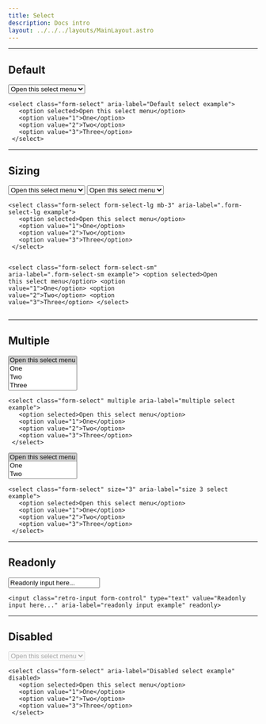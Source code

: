 ```yaml
---
title: Select
description: Docs intro
layout: ../../../layouts/MainLayout.astro
---
```


<hr>

## Default

<div class="card">
 <div class="card-body">
  <select class="form-select" aria-label="Default select example">
   <option selected>Open this select menu</option>
   <option value="1">One</option>
   <option value="2">Two</option>
   <option value="3">Three</option>
 </select>
 </div>
 <div class="card-footer">
  <pre><code class="language-html">&lt;select class=&quot;form-select&quot; aria-label=&quot;Default select example&quot;&gt;
   &lt;option selected&gt;Open this select menu&lt;/option&gt;
   &lt;option value=&quot;1&quot;&gt;One&lt;/option&gt;
   &lt;option value=&quot;2&quot;&gt;Two&lt;/option&gt;
   &lt;option value=&quot;3&quot;&gt;Three&lt;/option&gt;
 &lt;/select&gt;</code></pre>
 </div>
</div>
<hr>

## Sizing
<div class="card">
 <div class="card-body">
  <select class="form-select form-select-lg mb-3" aria-label=".form-select-lg example">
   <option selected>Open this select menu</option>
   <option value="1">One</option>
   <option value="2">Two</option>
   <option value="3">Three</option>
 </select>
 
 <select class="form-select form-select-sm" aria-label=".form-select-sm example">
   <option selected>Open this select menu</option>
   <option value="1">One</option>
   <option value="2">Two</option>
   <option value="3">Three</option>
 </select>
 </div>
 <div class="card-footer">
  <pre><code class="language-html">&lt;select class=&quot;form-select form-select-lg mb-3&quot; aria-label=&quot;.form-select-lg example&quot;&gt;
   &lt;option selected&gt;Open this select menu&lt;/option&gt;
   &lt;option value=&quot;1&quot;&gt;One&lt;/option&gt;
   &lt;option value=&quot;2&quot;&gt;Two&lt;/option&gt;
   &lt;option value=&quot;3&quot;&gt;Three&lt;/option&gt;
 &lt;/select&gt;
 
 &lt;select class=&quot;form-select form-select-sm&quot; aria-label=&quot;.form-select-sm example&quot;&gt;
   &lt;option selected&gt;Open this select menu&lt;/option&gt;
   &lt;option value=&quot;1&quot;&gt;One&lt;/option&gt;
   &lt;option value=&quot;2&quot;&gt;Two&lt;/option&gt;
   &lt;option value=&quot;3&quot;&gt;Three&lt;/option&gt;
 &lt;/select&gt;</code></pre>
 </div>
</div>

<hr>

## Multiple
<div class="card">
 <div class="card-body">
  <select class="form-select" multiple aria-label="multiple select example">
   <option selected>Open this select menu</option>
   <option value="1">One</option>
   <option value="2">Two</option>
   <option value="3">Three</option>
 </select>
 </div>
 <div class="card-footer">
  <pre><code class="language-html">&lt;select class=&quot;form-select&quot; multiple aria-label=&quot;multiple select example&quot;&gt;
   &lt;option selected&gt;Open this select menu&lt;/option&gt;
   &lt;option value=&quot;1&quot;&gt;One&lt;/option&gt;
   &lt;option value=&quot;2&quot;&gt;Two&lt;/option&gt;
   &lt;option value=&quot;3&quot;&gt;Three&lt;/option&gt;
 &lt;/select&gt;</code></pre>
 </div>
</div>
<div class="card">
 <div class="card-body">
  <select class="form-select" size="3" aria-label="size 3 select example">
   <option selected>Open this select menu</option>
   <option value="1">One</option>
   <option value="2">Two</option>
   <option value="3">Three</option>
 </select>
 </div>
 <div class="card-footer">
  <pre><code class="language-html">&lt;select class=&quot;form-select&quot; size=&quot;3&quot; aria-label=&quot;size 3 select example&quot;&gt;
   &lt;option selected&gt;Open this select menu&lt;/option&gt;
   &lt;option value=&quot;1&quot;&gt;One&lt;/option&gt;
   &lt;option value=&quot;2&quot;&gt;Two&lt;/option&gt;
   &lt;option value=&quot;3&quot;&gt;Three&lt;/option&gt;
 &lt;/select&gt;</code></pre>
 </div>
</div>
<hr>

## Readonly
<div class="card">
 <div class="card-body">
  <input class="retro-input form-control" type="text" value="Readonly input here..." aria-label="readonly input example"
   readonly>
 </div>
 <div class="card-footer">
  <pre><code class="language-html">&lt;input class=&quot;retro-input form-control&quot; type=&quot;text&quot; value=&quot;Readonly input here...&quot; aria-label=&quot;readonly input example&quot; readonly&gt;</code></pre>
 </div>
</div>
<hr>

## Disabled
<div class="card">
 <div class="card-body">
  <select class="form-select" aria-label="Disabled select example" disabled>
   <option selected>Open this select menu</option>
   <option value="1">One</option>
   <option value="2">Two</option>
   <option value="3">Three</option>
 </select>
 </div>
 <div class="card-footer">
  <pre><code class="language-html">&lt;select class=&quot;form-select&quot; aria-label=&quot;Disabled select example&quot; disabled&gt;
   &lt;option selected&gt;Open this select menu&lt;/option&gt;
   &lt;option value=&quot;1&quot;&gt;One&lt;/option&gt;
   &lt;option value=&quot;2&quot;&gt;Two&lt;/option&gt;
   &lt;option value=&quot;3&quot;&gt;Three&lt;/option&gt;
 &lt;/select&gt;</code></pre>
 </div>
</div>